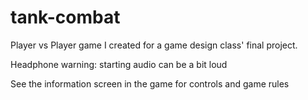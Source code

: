 # tank-combat
Player vs Player game I created for a game design class' final project.

Headphone warning: starting audio can be a bit loud

See the information screen in the game for controls and game rules
